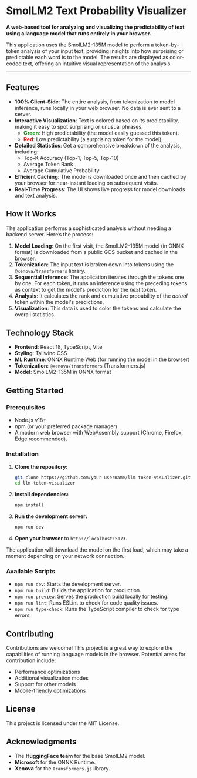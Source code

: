 # SmolLM2 Text Probability Visualizer

**A web-based tool for analyzing and visualizing the predictability of text using a language model that runs entirely in your browser.**

This application uses the SmolLM2-135M model to perform a token-by-token analysis of your input text, providing insights into how surprising or predictable each word is to the model. The results are displayed as color-coded text, offering an intuitive visual representation of the analysis.

---

## Features

-   **100% Client-Side**: The entire analysis, from tokenization to model inference, runs locally in your web browser. No data is ever sent to a server.
-   **Interactive Visualization**: Text is colored based on its predictability, making it easy to spot surprising or unusual phrases.
    -   <span style="color:green;">**Green**</span>: High predictability (the model easily guessed this token).
    -   <span style="color:red;">**Red**</span>: Low predictability (a surprising token for the model).
-   **Detailed Statistics**: Get a comprehensive breakdown of the analysis, including:
    -   Top-K Accuracy (Top-1, Top-5, Top-10)
    -   Average Token Rank
    -   Average Cumulative Probability
-   **Efficient Caching**: The model is downloaded once and then cached by your browser for near-instant loading on subsequent visits.
-   **Real-Time Progress**: The UI shows live progress for model downloads and text analysis.

## How It Works

The application performs a sophisticated analysis without needing a backend server. Here’s the process:

1.  **Model Loading**: On the first visit, the SmolLM2-135M model (in ONNX format) is downloaded from a public GCS bucket and cached in the browser.
2.  **Tokenization**: The input text is broken down into tokens using the `@xenova/transformers` library.
3.  **Sequential Inference**: The application iterates through the tokens one by one. For each token, it runs an inference using the preceding tokens as context to get the model's prediction for the *next* token.
4.  **Analysis**: It calculates the rank and cumulative probability of the *actual* token within the model's predictions.
5.  **Visualization**: This data is used to color the tokens and calculate the overall statistics.

## Technology Stack

-   **Frontend**: React 18, TypeScript, Vite
-   **Styling**: Tailwind CSS
-   **ML Runtime**: ONNX Runtime Web (for running the model in the browser)
-   **Tokenization**: `@xenova/transformers` (Transformers.js)
-   **Model**: SmolLM2-135M in ONNX format

## Getting Started

### Prerequisites

-   Node.js v18+
-   npm (or your preferred package manager)
-   A modern web browser with WebAssembly support (Chrome, Firefox, Edge recommended).

### Installation

1.  **Clone the repository:**
    ```bash
    git clone https://github.com/your-username/llm-token-visualizer.git
    cd llm-token-visualizer
    ```

2.  **Install dependencies:**
    ```bash
    npm install
    ```

3.  **Run the development server:**
    ```bash
    npm run dev
    ```

4.  **Open your browser** to `http://localhost:5173`.

The application will download the model on the first load, which may take a moment depending on your network connection.

### Available Scripts

-   `npm run dev`: Starts the development server.
-   `npm run build`: Builds the application for production.
-   `npm run preview`: Serves the production build locally for testing.
-   `npm run lint`: Runs ESLint to check for code quality issues.
-   `npm run type-check`: Runs the TypeScript compiler to check for type errors.

## Contributing

Contributions are welcome! This project is a great way to explore the capabilities of running language models in the browser. Potential areas for contribution include:

-   Performance optimizations
-   Additional visualization modes
-   Support for other models
-   Mobile-friendly optimizations

## License

This project is licensed under the MIT License.

## Acknowledgments

-   The **HuggingFace team** for the base SmolLM2 model.
-   **Microsoft** for the ONNX Runtime.
-   **Xenova** for the `Transformers.js` library.
